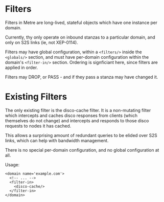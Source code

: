 Filters
======

Filters in Metre are long-lived, stateful objects which have one instance per domain.

Currently, thy only operate on inbound stanzas to a particular domain, and only on S2S
links (ie, not XEP-0114).

Filters may have global configuration, within a `<filters/>` inside the `<globals/>` section,
and must have per-domain configuration within the domain's `<filter-in/>` section. Ordering
is signficiant here, since filters are applied in order.

Filters may DROP, or PASS - and if they pass a stanza may have changed it.

Existing Filters
========

The only existing filter is the disco-cache filter. It is a non-mutating filter which intercepts
and caches disco responses from clients (which themselves do not change) and intercepts and
responds to those disco requests to nodes it has cached.

This allows a surprising amount of redundant queries to be elided over S2S links, which can help with bandwidth management.

There is no special per-domain configuration, and no global configuration at all.

Usage:

```
<domain name='example.com'>
  <!-- ... -->
  <filter-in>
    <disco-cache/>
  </filter-in>
</domain>
```